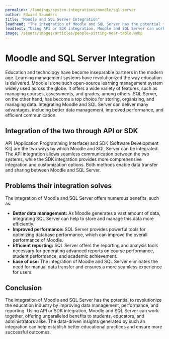 ```yaml
---
permalink: /landings/system-integrations/moodle/sql-server
author: Edward Saunders
title: "Moodle and SQL Server Integration"
leadhead: "The integration of Moodle and SQL Server has the potential to revolutionize the education industry by improving data management, performance, and reporting"
leadtext: "Using API or SDK integration, Moodle and SQL Server can work together, offering unparalleled benefits to students, educators, and administrators alike. The data-driven insights generated by such an integration can help establish better educational practices and ensure more successful outcomes."
image: /assets/images/articles/people-sitting-near-table.webp
---
```

<div class="arttext">	<h1>Moodle and SQL Server Integration</h1>
	<p>Education and technology have become inseparable partners in the modern age. Learning management systems have revolutionized the way education is delivered. Moodle is one such open-source learning management system widely used across the globe. It offers a wide variety of features, such as managing courses, assessments, and grades, among others. SQL Server, on the other hand, has become a top choice for storing, organizing, and managing data. Integrating Moodle and SQL Server can deliver many advantages, including better data management, improved performance, and efficient communication.</p>
	<h2>Integration of the two through API or SDK</h2>
	<p>API (Application Programming Interface) and SDK (Software Development Kit) are the two ways by which Moodle and SQL Server can be integrated. The API integration allows seamless communication between the two systems, while the SDK integration provides more comprehensive integration and customization options. Both methods enable data transfer and sharing between Moodle and SQL Server.</p>
	<h2>Problems their integration solves</h2>
	<p>The integration of Moodle and SQL Server offers numerous benefits, such as:</p>
	<ul>
		<li><strong>Better data management:</strong> As Moodle generates a vast amount of data, integrating SQL Server can help to store and manage this data more efficiently.</li>
		<li><strong>Improved performance:</strong> SQL Server provides powerful tools for optimizing database performance, which can improve the overall performance of Moodle.</li>
		<li><strong>Efficient reporting:</strong> SQL Server offers the reporting and analysis tools necessary for generating advanced reports on course performance, student performance, and academic achievement.</li>
		<li><strong>Ease of use:</strong> The integration of Moodle and SQL Server eliminates the need for manual data transfer and ensures a more seamless experience for users.</li>
	</ul>
	<h2>Conclusion</h2>
	<p>The integration of Moodle and SQL Server has the potential to revolutionize the education industry by improving data management, performance, and reporting. Using API or SDK integration, Moodle and SQL Server can work together, offering unparalleled benefits to students, educators, and administrators alike. The data-driven insights generated by such an integration can help establish better educational practices and ensure more successful outcomes.</p>
</div>